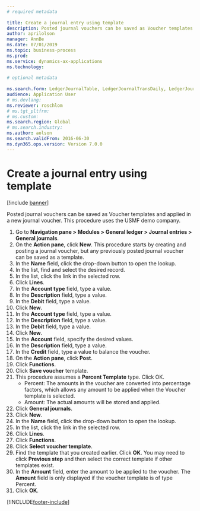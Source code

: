 ```yaml
--- 
# required metadata 
 
title: Create a journal entry using template
description: Posted journal vouchers can be saved as Voucher templates and applied in a new journal voucher. 
author: aprilolson
manager: AnnBe 
ms.date: 07/01/2019
ms.topic: business-process 
ms.prod:  
ms.service: dynamics-ax-applications 
ms.technology:  
 
# optional metadata 
 
ms.search.form: LedgerJournalTable, LedgerJournalTransDaily, LedgerJournalTransVoucherTemplate   
audience: Application User 
# ms.devlang:  
ms.reviewer: roschlom
# ms.tgt_pltfrm:  
# ms.custom:  
ms.search.region: Global
# ms.search.industry: 
ms.author: aolson
ms.search.validFrom: 2016-06-30 
ms.dyn365.ops.version: Version 7.0.0 
---
```

# Create a journal entry using template

[!include [banner](../../includes/banner.md)]

Posted journal vouchers can be saved as Voucher templates and applied in a new journal voucher. This procedure uses the USMF demo company.

1. Go to **Navigation pane > Modules > General ledger > Journal entries > General journals**.
2. On the **Action pane**, click **New**. This procedure starts by creating and posting a journal voucher, but any previously posted journal voucher can be saved as a template.  
3. In the **Name** field, click the drop-down button to open the lookup.
4. In the list, find and select the desired record.
5. In the list, click the link in the selected row.
6. Click **Lines**.
7. In the **Account type** field, type a value.
8. In the **Description** field, type a value.
9. In the **Debit** field, type a value.
10. Click **New**.
11. In the **Account type** field, type a value.
12. In the **Description** field, type a value.
13. In the **Debit** field, type a value.
14. Click **New**.
14. In the **Account** field, specify the desired values.
15. In the **Description** field, type a value.
16. In the **Credit** field, type a value to balance the voucher.
17. On the **Action pane**, click **Post**.
18. Click **Functions**.
19. Click **Save voucher** template.
20. This procedure assumes a **Percent Template** type. Click OK.
    - Percent: The amounts in the voucher are converted into percentage factors, which allows any amount to be applied when the Voucher template is selected.
    - Amount: The actual amounts will be stored and applied.  
21. Click **General journals**.
22. Click **New**.
23. In the **Name** field, click the drop-down button to open the lookup.
24. In the list, click the link in the selected row.
25. Click **Lines**.
26. Click **Functions**.
27. Click **Select voucher template**.
28. Find the template that you created earlier. Click **OK**. You may need to click **Previous step** and then select the correct template if other templates exist.  
29. In the **Amount** field, enter the amount to be applied to the voucher. The **Amount** field is only displayed if the voucher template is of type Percent.  
30. Click **OK**.



[!INCLUDE[footer-include](../../../includes/footer-banner.md)]